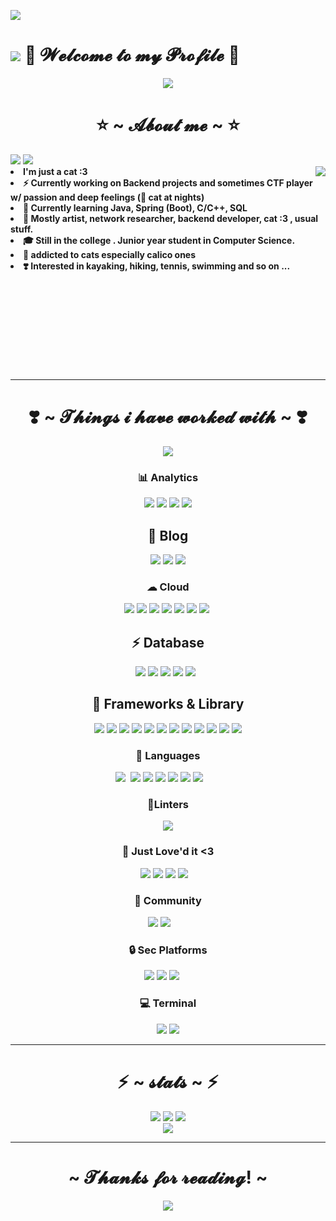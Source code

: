 ![](https://hackmd.io/_uploads/S1LsO0SHT.gif)



# ![](https://i.imgur.com/rofqgpv.png)  🧁 𝓦𝓮𝓵𝓬𝓸𝓶𝓮 𝓽𝓸 𝓶𝔂 𝓟𝓻𝓸𝓯𝓲𝓵𝓮 🧁

<!-- ![](https://qph.cf2.quoracdn.net/main-qimg-82e925021ae0df9fc05e3bbb4ab8259b) -->


<div align="center">
<img src="https://qph.cf2.quoracdn.net/main-qimg-82e925021ae0df9fc05e3bbb4ab8259b">
</div>


<div>
<h1 align="center"> ⭐️ ~ 𝓐𝓫𝓸𝓾𝓽 𝓶𝓮 ~ ⭐️ </h2>
<img src="https://imgur.com/sEMwGRF.jpg">
<img src="https://komarev.com/ghpvc/?username=your-github-username&color=dc143c">

  <div align="center">
<img src="https://imgur.com/eZfJGE4.gif" align="right">
  </div>
<li>
 <b> I'm just a cat :3 </b> 
</li>
<li>
<b>⚡️ Currently working on Backend projects and sometimes CTF player w/ passion and deep feelings (🐾 cat at nights)</b>
</li>
<li>
<b>🌱 Currently learning Java, Spring (Boot), C/C++, SQL </b> 
</li>
<li>
<b>🌟 Mostly artist, network researcher, backend developer, cat :3 , usual stuff.</b> 
</li>
<li>
<b> 🎓 Still in the college . Junior year student in Computer Science. </b>
</li>
<li>
<b>🧁 addicted to cats especially calico ones </b>
</li>
<li>
<b>❣️ Interested in kayaking, hiking, tennis, swimming and so on ... </b>
</li>
<br><br><br>
</div>

<!-- ![](https://media.tenor.com/3mqWIcsXxMgAAAAC/anime-heart.gif) -->

<br>
<br>
<br>
<br>
<br>
<br>


---

<h1 align="center"> ❣️ ~ 𝓣𝓱𝓲𝓷𝓰𝓼 𝓲 𝓱𝓪𝓿𝓮 𝔀𝓸𝓻𝓴𝓮𝓭 𝔀𝓲𝓽𝓱  ~ ❣️ </h2>
</div>

<div align="center">
<img src="https://media.tenor.com/3mqWIcsXxMgAAAAC/anime-heart.gif">



### 📊 Analytics
![](https://img.shields.io/badge/Codecov-F01F7A?style=for-the-badge&logo=Codecov&logoColor=white) ![](https://img.shields.io/badge/Google%20Analytics-E37400?style=for-the-badge&logo=google%20analytics&logoColor=white) ![](https://img.shields.io/badge/hotjar-FD3A5C?style=for-the-badge&logo=hotjar&logoColor=white) ![](https://img.shields.io/badge/Kibana-005571?style=for-the-badge&logo=Kibana&logoColor=whit) 
## 🌸 Blog
![](https://img.shields.io/badge/Blogger-FF5722?style=for-the-badge&logo=blogger&logoColor=white) ![](https://img.shields.io/badge/Medium-12100E?style=for-the-badge&logo=medium&logoColor=white) ![](https://img.shields.io/badge/Wordpress-21759B?style=for-the-badge&logo=wordpress&logoColor=white) 

### ☁ Cloud
 ![](	https://img.shields.io/badge/Azure_DevOps-0078D7?style=for-the-badge&logo=azure-devops&logoColor=white) ![](https://img.shields.io/badge/Azure_Functions-0062AD?style=for-the-badge&logo=azure-functions&logoColor=white) ![](https://img.shields.io/badge/Cloudflare-F38020?style=for-the-badge&logo=Cloudflare&logoColor=white) ![](https://img.shields.io/badge/Google_Cloud-4285F4?style=for-the-badge&logo=google-cloud&logoColor=white) ![](	https://img.shields.io/badge/iCloud-3693F3?style=for-the-badge&logo=iCloud&logoColor=white) ![](https://img.shields.io/badge/microsoft%20azure-0089D6?style=for-the-badge&logo=microsoft-azure&logoColor=white) ![](https://img.shields.io/badge/Sonar%20cloud-F3702A?style=for-the-badge&logo=sonarcloud&logoColor=white) ![]() 
## ⚡ Database

![](https://img.shields.io/badge/Microsoft%20SQL%20Server-CC2927?style=for-the-badge&logo=microsoft%20sql%20server&logoColor=white) ![](https://img.shields.io/badge/MongoDB-4EA94B?style=for-the-badge&logo=mongodb&logoColor=white) ![](https://img.shields.io/badge/MySQL-005C84?style=for-the-badge&logo=mysql&logoColor=white) ![](https://img.shields.io/badge/Oracle-F80000?style=for-the-badge&logo=Oracle&logoColor=white) ![](https://img.shields.io/badge/SQLite-07405E?style=for-the-badge&logo=sqlite&logoColor=white) ![]() ![]() 

## 🚀 Frameworks & Library
![](https://img.shields.io/badge/Apache-D22128?style=for-the-badge&logo=Apache&logoColor=white) ![](	https://img.shields.io/badge/apache_maven-C71A36?style=for-the-badge&logo=apachemaven&logoColor=white) ![](https://img.shields.io/badge/CMake-064F8C?style=for-the-badge&logo=cmake&logoColor=white) ![](https://img.shields.io/badge/Ant%20Design-1890FF?style=for-the-badge&logo=antdesign&logoColor=white) ![](https://img.shields.io/badge/Docker-2CA5E0?style=for-the-badge&logo=docker&logoColor=white) ![](https://img.shields.io/badge/GraphQl-E10098?style=for-the-badge&logo=graphql&logoColor=white) ![](https://img.shields.io/badge/gradle-02303A?style=for-the-badge&logo=gradle&logoColor=white) ![](https://img.shields.io/badge/Markdown-000000?style=for-the-badge&logo=markdown&logoColor=white) ![](https://img.shields.io/badge/Postman-FF6C37?style=for-the-badge&logo=Postman&logoColor=white) ![](https://img.shields.io/badge/PowerBI-F2C811?style=for-the-badge&logo=Power%20BI&logoColor=white) ![](https://img.shields.io/badge/Spring_Boot-F2F4F9?style=for-the-badge&logo=spring-boot) ![](https://img.shields.io/badge/Swagger-85EA2D?style=for-the-badge&logo=Swagger&logoColor=white) 

### 📱 Languages
 ![](https://img.shields.io/badge/apache%20Groovy-4298B8?style=for-the-badge&logo=apachegroovy&logoColor=white) ![]() ![](https://img.shields.io/badge/C-00599C?style=for-the-badge&logo=c&logoColor=white) ![](https://img.shields.io/badge/C%2B%2B-00599C?style=for-the-badge&logo=c%2B%2B&logoColor=white) ![](https://img.shields.io/badge/json-5E5C5C?style=for-the-badge&logo=json&logoColor=white) ![](	https://img.shields.io/badge/PLSQL-F80000?style=for-the-badge&logo=oracle&logoColor=black) ![](https://img.shields.io/badge/TensorFlow-FF6F00?style=for-the-badge&logo=TensorFlow&logoColor=white) ![](https://img.shields.io/badge/Python-FFD43B?style=for-the-badge&logo=python&logoColor=blue) ![]() ![]() ![]() ![]() ![]() ![]() ![]() 

### 💄Linters
![](https://img.shields.io/badge/SonarLint-CB2029?style=for-the-badge&logo=sonarlint&logoColor=white)


### 🧁 Just Love'd it <3
![](https://img.shields.io/badge/Spotify-1ED760?&style=for-the-badge&logo=spotify&logoColor=white) ![](https://img.shields.io/badge/apple%20music-F34E68?style=for-the-badge&logo=apple%20music&logoColor=white) ![](https://img.shields.io/badge/Apple_Podcasts-9933CC?style=for-the-badge&logo=apple-podcasts&logoColor=white) ![](https://img.shields.io/badge/YouTube_Music-FF0000?style=for-the-badge&logo=youtube-music&logoColor=white) ![]() ![]() ![]() 
### 💃 Community
![](https://img.shields.io/badge/AniList-02A9FF?style=for-the-badge&logo=AniList&logoColor=white) ![](https://img.shields.io/badge/Kaggle-20BEFF?style=for-the-badge&logo=Kaggle&logoColor=white) ![]() ![]() ![]() ![]() ![]() ![]() ![]() 
### 🔒 Sec Platforms
 ![](https://img.shields.io/badge/HackTheBox-111927?style=for-the-badge&logo=Hack%20The%20Box&logoColor=9FEF00) ![](https://img.shields.io/badge/Snyk-4C4A73?style=for-the-badge&logo=snyk&logoColor=white) ![](	https://img.shields.io/badge/Spring_Security-6DB33F?style=for-the-badge&logo=Spring-Security&logoColor=white) ![]() ![]() ![]() ![]() ![]() 

### 💻 Terminal
![](https://img.shields.io/badge/GIT-E44C30?style=for-the-badge&logo=git&logoColor=white) ![](https://img.shields.io/badge/Hyper-000000?style=for-the-badge&logo=hyper&logoColor=white) 

---

<div>
<h1 align="center"> ⚡️ ~ 𝓼𝓽𝓪𝓽𝓼  ~ ⚡️ </h2>
</div>
<div align="center">
<img src="https://github-profile-summary-cards.vercel.app/api/cards/profile-details?username=aintburak&theme=github_dark">
<img src="https://github-readme-streak-stats.herokuapp.com/?user=aintburak&theme=github_dark">
<img src="https://github-profile-trophy.vercel.app/?username=aintburak&theme=github_dark">
</div>

<div align="center">
<img src="https://hackmd-prod-images.s3-ap-northeast-1.amazonaws.com/uploads/upload_3ee6608ba44c7360b4f644a74736aaff.gif?AWSAccessKeyId=AKIA3XSAAW6AWSKNINWO&Expires=1698520685&Signature=0LybtKyNR6rpaWhqTTqCtEb%2BdRY%3D">
</div>

---

<div>
<h1 align="center"> ~ 𝓣𝓱𝓪𝓷𝓴𝓼 𝓯𝓸𝓻 𝓻𝓮𝓪𝓭𝓲𝓷𝓰! ~ </h2>
</div>
<div align="center">
<img src="https://i.imgur.com/KXx0cCx.gif">
</div>



